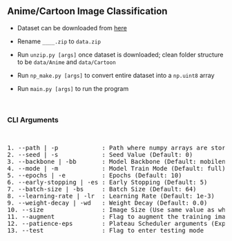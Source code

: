 ## Anime/Cartoon Image Classification

- Dataset can be downloaded from [here](https://www.kaggle.com/jehanbhathena/weather-dataset)

- Rename `____.zip` to `data.zip`

- Run `unzip.py [args]` once dataset is downloaded; clean folder structure to be `data/Anime` and `data/Cartoon`

- Run `np_make.py [args]` to convert entire dataset into a `np.uint8` array

- Run `main.py [args]` to run the program

<br>

### **CLI Arguments**

<br>

<pre>
1. --path | -p            : Path where numpy arrays are stored after running np_make (Default: data)
2. --seed | -s            : Seed Value (Default: 0)
3. --backbone | -bb       : Model Backbone (Default: mobilenet) (Available: vgg, resnet, densenet, mobilenet)
4. --mode | -m            : Model Train Mode (Default: full) (Available: full, semi, final)
5. --epochs | -e          : Epochs (Default: 10)
6. --early-stopping | -es : Early Stopping (Default: 5)
7. --batch-size | -bs     : Batch Size (Default: 64)
8. --learning-rate | -lr  : Learning Rate (Default: 1e-3)
9. --weight-decay | -wd   : Weight Decay (Default: 0.0)
10. --size                : Image Size (Use same value as when running np_make.py)
11. --augment             : Flag to augment the training images
12. --patience-eps        : Plateau Scheduler arguments (Expects as <patience> <eps>)
13. --test                : Flag to enter testing mode
</pre>